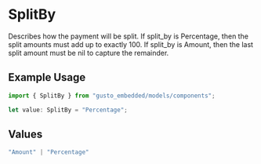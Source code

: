 # SplitBy

Describes how the payment will be split. If split_by is Percentage, then the split amounts must add up to exactly 100. If split_by is Amount, then the last split amount must be nil to capture the remainder.

## Example Usage

```typescript
import { SplitBy } from "gusto_embedded/models/components";

let value: SplitBy = "Percentage";
```

## Values

```typescript
"Amount" | "Percentage"
```
